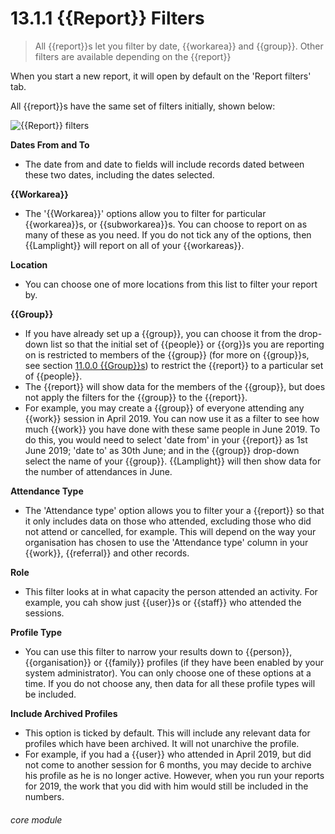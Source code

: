 # 13.1.1 {{Report}} Filters

> All {{report}}s let you filter by date, {{workarea}} and {{group}}. Other filters are available depending on the {{report}}

When you start a new report, it will open by default on the 'Report filters' tab.

All {{report}}s have the same set of filters initially, shown below:

![{{Report}} filters](13.1.1a.png)


**Dates From and To**
- The date from and date to fields will include records dated between these two dates, including the dates selected.

**{{Workarea}}**
- The '{{Workarea}}' options allow you to filter for particular {{workarea}}s, or {{subworkarea}}s. You can choose to report on as many of these as you need. If you do not tick any of the options, then {{Lamplight}} will report on all of your {{workareas}}.

**Location**
- You can choose one of more locations from this list to filter your report by.  

**{{Group}}**
- If you have already set up a {{group}}, you can choose it from the drop-down list so that the initial set of {{people}} or {{org}}s you are reporting on is restricted to members of the {{group}} (for more on {{group}}s, see section [11.0.0  {{Group}}s](/help/index/p/11.0.0)) to restrict the {{report}} to a particular set of {{people}}. 
- The {{report}} will show data for the members of the {{group}}, but does not apply the filters for the {{group}} to the {{report}}.
- For example, you may create a {{group}} of everyone attending any {{work}} session in April 2019. You can now use it as a filter to see how much {{work}} you have done with these same people in June 2019. To do this, you would need to select 'date from' in your {{report}} as 1st June 2019; 'date to' as 30th June; and in the {{group}} drop-down select the name of your {{group}}. {{Lamplight}} will then show data for the number of attendances in June.

**Attendance Type**
- The 'Attendance type' option allows you to filter your a {{report}} so that it only includes data on those who attended, excluding those who did not attend or cancelled, for example. This will depend on the way your organisation has chosen to use the 'Attendance type' column in your {{work}}, {{referral}} and other records.

**Role**
- This filter looks at in what capacity the person attended an activity. For example, you cah show just {{user}}s or {{staff}} who attended the sessions.

**Profile Type**
- You can use this filter to narrow your results down to {{person}}, {{organisation}} or {{family}} profiles (if they have been enabled by your system administrator). You can only choose one of these options at a time. If you do not choose any, then data for all these profile types will be included.

**Include Archived Profiles**
- This option is ticked by default. This will include any relevant data for profiles which have been archived. It will not unarchive the profile.
- For example, if you had a {{user}} who attended in April 2019, but did not come to another session for 6 months, you may decide to archive his profile as he is no longer active. However, when you run your reports for 2019, the work that you did with him would still be included in the numbers.


###### core module


